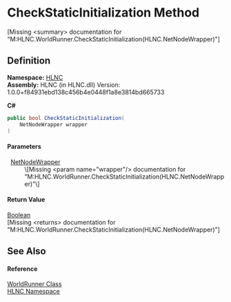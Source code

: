 # CheckStaticInitialization Method


\[Missing &lt;summary&gt; documentation for "M:HLNC.WorldRunner.CheckStaticInitialization(HLNC.NetNodeWrapper)"\]



## Definition
**Namespace:** <a href="N_HLNC">HLNC</a>  
**Assembly:** HLNC (in HLNC.dll) Version: 1.0.0+f84931ebd138c456b4e0448f1a8e3814bd665733

**C#**
``` C#
public bool CheckStaticInitialization(
	NetNodeWrapper wrapper
)
```



#### Parameters
<dl><dt>  <a href="T_HLNC_NetNodeWrapper">NetNodeWrapper</a></dt><dd>\[Missing &lt;param name="wrapper"/&gt; documentation for "M:HLNC.WorldRunner.CheckStaticInitialization(HLNC.NetNodeWrapper)"\]</dd></dl>

#### Return Value
<a href="https://learn.microsoft.com/dotnet/api/system.boolean" target="_blank" rel="noopener noreferrer">Boolean</a>  
\[Missing &lt;returns&gt; documentation for "M:HLNC.WorldRunner.CheckStaticInitialization(HLNC.NetNodeWrapper)"\]

## See Also


#### Reference
<a href="T_HLNC_WorldRunner">WorldRunner Class</a>  
<a href="N_HLNC">HLNC Namespace</a>  
